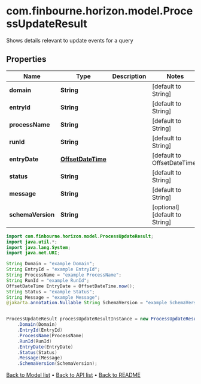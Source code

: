 # com.finbourne.horizon.model.ProcessUpdateResult
Shows details relevant to update events for a query

## Properties

Name | Type | Description | Notes
------------ | ------------- | ------------- | -------------
**domain** | **String** |  | [default to String]
**entryId** | **String** |  | [default to String]
**processName** | **String** |  | [default to String]
**runId** | **String** |  | [default to String]
**entryDate** | [**OffsetDateTime**](OffsetDateTime.md) |  | [default to OffsetDateTime]
**status** | **String** |  | [default to String]
**message** | **String** |  | [default to String]
**schemaVersion** | **String** |  | [optional] [default to String]

```java
import com.finbourne.horizon.model.ProcessUpdateResult;
import java.util.*;
import java.lang.System;
import java.net.URI;

String Domain = "example Domain";
String EntryId = "example EntryId";
String ProcessName = "example ProcessName";
String RunId = "example RunId";
OffsetDateTime EntryDate = OffsetDateTime.now();
String Status = "example Status";
String Message = "example Message";
@jakarta.annotation.Nullable String SchemaVersion = "example SchemaVersion";


ProcessUpdateResult processUpdateResultInstance = new ProcessUpdateResult()
    .Domain(Domain)
    .EntryId(EntryId)
    .ProcessName(ProcessName)
    .RunId(RunId)
    .EntryDate(EntryDate)
    .Status(Status)
    .Message(Message)
    .SchemaVersion(SchemaVersion);
```


[Back to Model list](../README.md#documentation-for-models) &#8226; [Back to API list](../README.md#documentation-for-api-endpoints) &#8226; [Back to README](../README.md)
